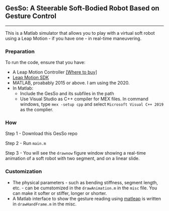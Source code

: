 ## GesSo: A Steerable Soft-Bodied Robot Based on Gesture Control

<hr>

This is a Matlab simulator that allows you to play with a virtual soft robot using a Leap Motion - if you have one - in real-time maneuvering. 


### Preparation

To run the code, ensure that you have:

- A Leap Motion Controller [[Where to buy]](https://www.ultraleap.com/product/leap-motion-controller/)
- [Leap Motion SDK](https://developer.leapmotion.com/sdk-leap-motion-controller/) 
- MATLAB, proabably 2015 or above. I am using the 2020.
- In Matlab:
  - Include the GesSo and its subfiles in the path
  - Use Visual Studio as C++ compiler for MEX files. In command windows, type `mex -setup cpp` and select `Microsoft Visual C++ 2019` as the complier.


### How

Step 1 - Download this GesSo repo

Step 2 - Run `main.m`

Step 3 - You will see the `drawnow` figure window showing a real-time animation of a soft robot with two segment, and on a linear slide.

### Customization

- The physical parameters - such as bending stiffness, segment length, etc. - can be cumstomized in the `drawAnimation.m` in the `misc` file. You can make it softer or stiffer, longer or shorter.
- A Matlab interface to show the gesture reading using [matleap](https://github.com/jeffsp/matleap) is written in `drawHandFrame.m` in the misc.


